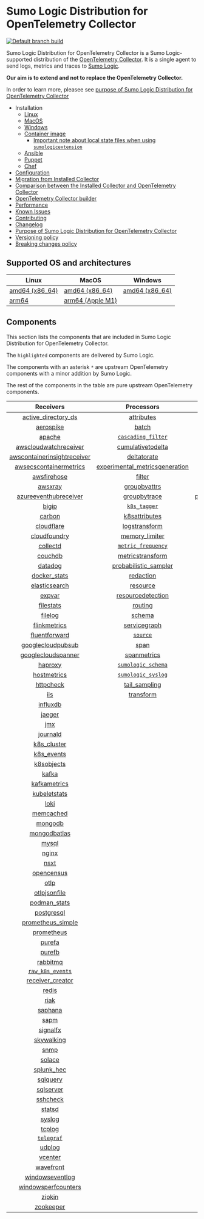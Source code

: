 # Sumo Logic Distribution for OpenTelemetry Collector

[![Default branch build](https://github.com/SumoLogic/sumologic-otel-collector/actions/workflows/dev_builds.yml/badge.svg)](https://github.com/SumoLogic/sumologic-otel-collector/actions/workflows/dev_builds.yml)

Sumo Logic Distribution for OpenTelemetry Collector is a Sumo Logic-supported distribution of the [OpenTelemetry Collector][otc_link].
It is a single agent to send logs, metrics and traces to [Sumo Logic][sumologic].

**Our aim is to extend and not to replace the OpenTelemetry Collector.**

In order to learn more, pleasee see [purpose of Sumo Logic Distribution for OpenTelemetry Collector][purpose]

[otc_link]: https://github.com/open-telemetry/opentelemetry-collector
[sumologic]: https://www.sumologic.com

- Installation
  - [Linux][linux_installation]
  - [MacOS][macos_installation]
  - [Windows][windows_installation]
  - [Container image](/docs/installation.md#container-image)
    - [Important note about local state files when using `sumologicextension`](/docs/installation.md#important-note-about-local-state-files-when-using-sumologicextension)
  - [Ansible](/docs/installation.md#ansible)
  - [Puppet](/docs/installation.md#puppet)
  - [Chef](/docs/installation.md#chef)
- [Configuration](docs/configuration.md)
- [Migration from Installed Collector](docs/migration.md)
- [Comparison between the Installed Collector and OpenTelemetry Collector](docs/comparison.md)
- [OpenTelemetry Collector builder](./otelcolbuilder/README.md)
- [Performance]
- [Known Issues][known issues]
- [Contributing](./CONTRIBUTING.md)
- [Changelog](./CHANGELOG.md)
- [Purpose of Sumo Logic Distribution for OpenTelemetry Collector][purpose]
- [Versioning policy][versioning]
- [Breaking changes policy][breaking]

[linux_installation]: https://help.sumologic.com/docs/send-data/opentelemetry-collector/install-collector-linux/
[macos_installation]: https://help.sumologic.com/docs/send-data/opentelemetry-collector/install-collector-macos/
[windows_installation]: https://help.sumologic.com/docs/send-data/opentelemetry-collector/install-collector-windows/
[performance]: https://help.sumologic.com/docs/send-data/opentelemetry-collector/#performance
[known issues]: https://help.sumologic.com/docs/send-data/opentelemetry-collector/troubleshooting-faq/#known-issues
[purpose]: https://help.sumologic.com/docs/send-data/opentelemetry-collector/sumo-logic-opentelemetry-vs-opentelemetry-upstream-relationship/
[versioning]: https://help.sumologic.com/docs/send-data/opentelemetry-collector/sumo-logic-opentelemetry-vs-opentelemetry-upstream-relationship/#versioning-policy
[breaking]: https://help.sumologic.com/docs/send-data/opentelemetry-collector/sumo-logic-opentelemetry-vs-opentelemetry-upstream-relationship/#versioning-policy

## Supported OS and architectures

| Linux                         | MacOS                         | Windows                     |
| ----------------------------- | ----------------------------- | --------------------------- |
| [amd64 (x86_64)][linux_amd64] | [amd64 (x86_64)][mac_amd64]   | [amd64 (x86_64)][win_amd64] |
| [arm64][linux_arm64]          | [arm64 (Apple M1)][mac_arm64] |                             |

[linux_amd64]: ./docs/installation.md#linux-on-amd64-x86-64
[linux_arm64]: ./docs/installation.md#linux-on-arm64
[mac_amd64]: ./docs/installation.md#macos-on-amd64-x86-64
[mac_arm64]: ./docs/installation.md#macos-on-arm64-apple-m1-x86-64
[win_amd64]: ./docs/installation.md#windows

## Components

This section lists the components that are included in Sumo Logic Distribution for OpenTelemetry Collector.

The `highlighted` components are delivered by Sumo Logic.

The components with an asterisk `*` are upstream OpenTelemetry components with a minor addition by Sumo Logic.

The rest of the components in the table are pure upstream OpenTelemetry components.

|                         Receivers                          |                          Processors                          |                Exporters                 |                    Extensions                    |              Connectors               |
| :--------------------------------------------------------: | :----------------------------------------------------------: | :--------------------------------------: | :----------------------------------------------: | :-----------------------------------: |
|      [active_directory_ds][activedirectorydsreceiver]      |              [attributes][attributesprocessor]               |          [awss3][awss3exporter]          |         [asapclient][asapauthextension]          |      [forward][forwardconnector]      |
|               [aerospike][aerospikereceiver]               |                   [batch][batchprocessor]                    |         [carbon][carbonexporter]         |               [awsproxy][awsproxy]               |        [count][countconnector]        |
|                  [apache][apachereceiver]                  |        [`cascading_filter`][cascadingfilterprocessor]        |           [file][fileexporter]           |         [basicauth][basicauthextension]          | [servicegraph][servicegraphconnector] |
|       [awscloudwatchreceiver][awscloudwatchreceiver]       |       [cumulativetodelta][cumulativetodeltaprocessor]        |          [kafka][kafkaexporter]          |   [bearertokenauth][bearertokenauthextension]    |  [spanmetrics][spanmetricsconnector]  |
| [awscontainerinsightreceiver][awscontainerinsightreceiver] |             [deltatorate][deltatorateprocessor]              |  [loadbalancing][loadbalancingexporter]  |             [db_storage][dbstorage]              |                                       |
|  [awsecscontainermetrics][awsecscontainermetricsreceiver]  | [experimental_metricsgeneration][metricsgenerationprocessor] |        [logging][loggingexporter]        |        [docker_observer][dockerobserver]         |                                       |
|             [awsfirehose][awsfirehosereceiver]             |                  [filter][filterprocessor]                   |           [otlp][otlpexporter]           |           [ecs_observer][ecsobserver]            |                                       |
|                 [awsxray][awsxrayreceiver]                 |            [groupbyattrs][groupbyattrsprocessor]             |       [otlphttp][otlphttpexporter]       |       [ecs_task_observer][ecstaskobserver]       |                                       |
|       [azureeventhubreceiver][azureeventhubreceiver]       |            [groupbytrace][groupbytraceprocessor]             | [prometheusexporter][prometheusexporter] |           [file_storage][filestorage]            |                                       |
|                   [bigip][bigipreceiver]                   |                 [`k8s_tagger`][k8sprocessor]                 |     [`sumologic`][sumologicexporter]     | [headerssetterextension][headerssetterextension] |                                       |
|                  [carbon][carbonreceiver]                  |           [k8sattributes][k8sattributesprocessor]            |    [`syslogexporter`][syslogexporter]    |       [health_check][healthcheckextension]       |                                       |
|              [cloudflare][cloudflarereceiver]              |           [logstransform][logstransformprocessor]            |                                          |          [host_observer][hostobserver]           |                                       |
|            [cloudfoundry][cloudfoundryreceiver]            |           [memory_limiter][memorylimiterprocessor]           |                                          |         [http_forwarder][httpforwarder]          |                                       |
|                [collectd][collectdreceiver]                |        [`metric_frequency`][metricfrequencyprocessor]        |                                          |   [jaegerremotesampling][jaegerremotesampling]   |                                       |
|                 [couchdb][couchdbreceiver]                 |        [metricstransform][metricstransformprocessor]         |                                          |           [k8s_observer][k8sobserver]            |                                       |
|                 [datadog][datadogreceiver]                 |    [probabilistic_sampler][probabilisticsamplerprocessor]    |                                          |        [memory_ballast][ballastextension]        |                                       |
|            [docker_stats][dockerstatsreceiver]             |               [redaction][redactionprocessor]                |                                          |    [oauth2client][oauth2clientauthextension]     |                                       |
|           [elasticsearch][elasticsearchreceiver]           |                [resource][resourceprocessor]                 |                                          |            [oidc][oidcauthextension]             |                                       |
|                  [expvar][expvarreceiver]                  |       [resourcedetection][resourcedetectionprocessor]        |                                          |             [pprof][pprofextension]              |                                       |
|               [filestats][filestatsreceiver]               |                 [routing][routingprocessor]                  |                                          |         [sigv4auth][sigv4authextension]          |                                       |
|                 [filelog][filelogreceiver]                 |                  [schema][schemaprocessor]                   |                                          |        [`sumologic`][sumologicextension]         |                                       |
|            [flinkmetrics][flinkmetricsreceiver]            |            [servicegraph][servicegraphprocessor]             |                                          |            [zpages][zpagesextension]             |                                       |
|           [fluentforward][fluentforwardreceiver]           |                 [`source`][sourceprocessor]                  |                                          |                                                  |                                       |
|       [googlecloudpubsub][googlecloudpubsubreceiver]       |                    [span][spanprocessor]                     |                                          |                                                  |                                       |
|      [googlecloudspanner][googlecloudspannerreceiver]      |             [spanmetrics][spanmetricsprocessor]              |                                          |                                                  |                                       |
|                 [haproxy][haproxyreceiver]                 |        [`sumologic_schema`][sumologicschemaprocessor]        |                                          |                                                  |                                       |
|             [hostmetrics][hostmetricsreceiver]             |        [`sumologic_syslog`][sumologicsyslogprocessor]        |                                          |                                                  |                                       |
|               [httpcheck][httpcheckreceiver]               |            [tail_sampling][tailsamplingprocessor]            |                                          |                                                  |                                       |
|                     [iis][iisreceiver]                     |               [transform][transformprocessor]                |                                          |                                                  |                                       |
|                [influxdb][influxdbreceiver]                |                                                              |                                          |                                                  |                                       |
|                  [jaeger][jaegerreceiver]                  |                                                              |                                          |                                                  |                                       |
|                     [jmx][jmxreceiver]                     |                                                              |                                          |                                                  |                                       |
|                [journald][journaldreceiver]                |                                                              |                                          |                                                  |                                       |
|             [k8s_cluster][k8sclusterreceiver]              |                                                              |                                          |                                                  |                                       |
|              [k8s_events][k8seventsreceiver]               |                                                              |                                          |                                                  |                                       |
|              [k8sobjects][k8sobjectsreceiver]              |                                                              |                                          |                                                  |                                       |
|                   [kafka][kafkareceiver]                   |                                                              |                                          |                                                  |                                       |
|            [kafkametrics][kafkametricsreceiver]            |                                                              |                                          |                                                  |                                       |
|            [kubeletstats][kubeletstatsreceiver]            |                                                              |                                          |                                                  |                                       |
|                    [loki][lokireceiver]                    |                                                              |                                          |                                                  |                                       |
|               [memcached][memcachedreceiver]               |                                                              |                                          |                                                  |                                       |
|                 [mongodb][mongodbreceiver]                 |                                                              |                                          |                                                  |                                       |
|            [mongodbatlas][mongodbatlasreceiver]            |                                                              |                                          |                                                  |                                       |
|                   [mysql][mysqlreceiver]                   |                                                              |                                          |                                                  |                                       |
|                   [nginx][nginxreceiver]                   |                                                              |                                          |                                                  |                                       |
|                    [nsxt][nsxtreceiver]                    |                                                              |                                          |                                                  |                                       |
|              [opencensus][opencensusreceiver]              |                                                              |                                          |                                                  |                                       |
|                    [otlp][otlpreceiver]                    |                                                              |                                          |                                                  |                                       |
|            [otlpjsonfile][otlpjsonfilereceiver]            |                                                              |                                          |                                                  |                                       |
|               [podman_stats][podmanreceiver]               |                                                              |                                          |                                                  |                                       |
|              [postgresql][postgresqlreceiver]              |                                                              |                                          |                                                  |                                       |
|       [prometheus_simple][simpleprometheusreceiver]        |                                                              |                                          |                                                  |                                       |
|              [prometheus][prometheusreceiver]              |                                                              |                                          |                                                  |                                       |
|                  [purefa][purefareceiver]                  |                                                              |                                          |                                                  |                                       |
|                  [purefb][purefbreceiver]                  |                                                              |                                          |                                                  |                                       |
|                [rabbitmq][rabbitmqreceiver]                |                                                              |                                          |                                                  |                                       |
|          [`raw_k8s_events`][rawk8seventsreceiver]          |                                                              |                                          |                                                  |                                       |
|            [receiver_creator][receivercreator]             |                                                              |                                          |                                                  |                                       |
|                   [redis][redisreceiver]                   |                                                              |                                          |                                                  |                                       |
|                    [riak][riakreceiver]                    |                                                              |                                          |                                                  |                                       |
|                 [saphana][saphanareceiver]                 |                                                              |                                          |                                                  |                                       |
|                    [sapm][sapmreceiver]                    |                                                              |                                          |                                                  |                                       |
|                [signalfx][signalfxreceiver]                |                                                              |                                          |                                                  |                                       |
|              [skywalking][skywalkingreceiver]              |                                                              |                                          |                                                  |                                       |
|                    [snmp][snmpreceiver]                    |                                                              |                                          |                                                  |                                       |
|                  [solace][solacereceiver]                  |                                                              |                                          |                                                  |                                       |
|              [splunk_hec][splunkhecreceiver]               |                                                              |                                          |                                                  |                                       |
|                [sqlquery][sqlqueryreceiver]                |                                                              |                                          |                                                  |                                       |
|               [sqlserver][sqlserverreceiver]               |                                                              |                                          |                                                  |                                       |
|                [sshcheck][sshcheckreceiver]                |                                                              |                                          |                                                  |                                       |
|                  [statsd][statsdreceiver]                  |                                                              |                                          |                                                  |                                       |
|                  [syslog][syslogreceiver]                  |                                                              |                                          |                                                  |                                       |
|                  [tcplog][tcplogreceiver]                  |                                                              |                                          |                                                  |                                       |
|               [`telegraf`][telegrafreceiver]               |                                                              |                                          |                                                  |                                       |
|                  [udplog][udplogreceiver]                  |                                                              |                                          |                                                  |                                       |
|                 [vcenter][vcenterreceiver]                 |                                                              |                                          |                                                  |                                       |
|               [wavefront][wavefrontreceiver]               |                                                              |                                          |                                                  |                                       |
|         [windowseventlog][windowseventlogreceiver]         |                                                              |                                          |                                                  |                                       |
|     [windowsperfcounters][windowsperfcountersreceiver]     |                                                              |                                          |                                                  |                                       |
|                  [zipkin][zipkinreceiver]                  |                                                              |                                          |                                                  |                                       |
|               [zookeeper][zookeeperreceiver]               |                                                              |                                          |                                                  |                                       |

[activedirectorydsreceiver]: https://github.com/open-telemetry/opentelemetry-collector-contrib/tree/v0.81.0/receiver/activedirectorydsreceiver
[aerospikereceiver]: https://github.com/open-telemetry/opentelemetry-collector-contrib/tree/v0.81.0/receiver/aerospikereceiver
[apachereceiver]: https://github.com/open-telemetry/opentelemetry-collector-contrib/tree/v0.81.0/receiver/apachereceiver
[awscloudwatchreceiver]: https://github.com/open-telemetry/opentelemetry-collector-contrib/tree/v0.81.0/receiver/awscloudwatchreceiver
[awscontainerinsightreceiver]: https://github.com/open-telemetry/opentelemetry-collector-contrib/tree/v0.81.0/receiver/awscontainerinsightreceiver
[awsecscontainermetricsreceiver]: https://github.com/open-telemetry/opentelemetry-collector-contrib/tree/v0.81.0/receiver/awsecscontainermetricsreceiver
[awsfirehosereceiver]: https://github.com/open-telemetry/opentelemetry-collector-contrib/tree/v0.81.0/receiver/awsfirehosereceiver
[awsxrayreceiver]: https://github.com/open-telemetry/opentelemetry-collector-contrib/tree/v0.81.0/receiver/awsxrayreceiver
[azureeventhubreceiver]: https://github.com/open-telemetry/opentelemetry-collector-contrib/tree/v0.81.0/receiver/azureeventhubreceiver
[bigipreceiver]: https://github.com/open-telemetry/opentelemetry-collector-contrib/tree/v0.81.0/receiver/bigipreceiver
[carbonreceiver]: https://github.com/open-telemetry/opentelemetry-collector-contrib/tree/v0.81.0/receiver/carbonreceiver
[cloudfoundryreceiver]: https://github.com/open-telemetry/opentelemetry-collector-contrib/tree/v0.81.0/receiver/cloudfoundryreceiver
[cloudflarereceiver]: https://github.com/open-telemetry/opentelemetry-collector-contrib/tree/v0.81.0/receiver/cloudflarereceiver
[collectdreceiver]: https://github.com/open-telemetry/opentelemetry-collector-contrib/tree/v0.81.0/receiver/collectdreceiver
[couchdbreceiver]: https://github.com/open-telemetry/opentelemetry-collector-contrib/tree/v0.81.0/receiver/couchdbreceiver
[datadogreceiver]: https://github.com/open-telemetry/opentelemetry-collector-contrib/tree/v0.81.0/receiver/datadogreceiver
[dockerstatsreceiver]: https://github.com/open-telemetry/opentelemetry-collector-contrib/tree/v0.81.0/receiver/dockerstatsreceiver
[elasticsearchreceiver]: https://github.com/open-telemetry/opentelemetry-collector-contrib/tree/v0.81.0/receiver/elasticsearchreceiver
[expvarreceiver]: https://github.com/open-telemetry/opentelemetry-collector-contrib/tree/v0.81.0/receiver/expvarreceiver
[filelogreceiver]: https://github.com/open-telemetry/opentelemetry-collector-contrib/tree/v0.81.0/receiver/filelogreceiver
[filestatsreceiver]: https://github.com/open-telemetry/opentelemetry-collector-contrib/tree/v0.81.0/receiver/filestatsreceiver
[flinkmetricsreceiver]: https://github.com/open-telemetry/opentelemetry-collector-contrib/tree/v0.81.0/receiver/flinkmetricsreceiver
[fluentforwardreceiver]: https://github.com/open-telemetry/opentelemetry-collector-contrib/tree/v0.81.0/receiver/fluentforwardreceiver
[googlecloudpubsubreceiver]: https://github.com/open-telemetry/opentelemetry-collector-contrib/tree/v0.81.0/receiver/googlecloudpubsubreceiver
[googlecloudspannerreceiver]: https://github.com/open-telemetry/opentelemetry-collector-contrib/tree/v0.81.0/receiver/googlecloudspannerreceiver
[haproxyreceiver]: https://github.com/open-telemetry/opentelemetry-collector-contrib/tree/v0.81.0/receiver/haproxyreceiver
[hostmetricsreceiver]: https://github.com/open-telemetry/opentelemetry-collector-contrib/tree/v0.81.0/receiver/hostmetricsreceiver
[httpcheckreceiver]: https://github.com/open-telemetry/opentelemetry-collector-contrib/tree/v0.81.0/receiver/httpcheckreceiver
[iisreceiver]: https://github.com/open-telemetry/opentelemetry-collector-contrib/tree/v0.81.0/receiver/iisreceiver
[influxdbreceiver]: https://github.com/open-telemetry/opentelemetry-collector-contrib/tree/v0.81.0/receiver/influxdbreceiver
[jaegerreceiver]: https://github.com/open-telemetry/opentelemetry-collector-contrib/tree/v0.81.0/receiver/jaegerreceiver
[jmxreceiver]: https://github.com/open-telemetry/opentelemetry-collector-contrib/tree/v0.81.0/receiver/jmxreceiver
[journaldreceiver]: https://github.com/open-telemetry/opentelemetry-collector-contrib/tree/v0.81.0/receiver/journaldreceiver
[k8sclusterreceiver]: https://github.com/open-telemetry/opentelemetry-collector-contrib/tree/v0.81.0/receiver/k8sclusterreceiver
[k8seventsreceiver]: https://github.com/open-telemetry/opentelemetry-collector-contrib/tree/v0.81.0/receiver/k8seventsreceiver
[k8sobjectsreceiver]: https://github.com/open-telemetry/opentelemetry-collector-contrib/tree/v0.81.0/receiver/k8sobjectsreceiver
[kafkareceiver]: https://github.com/open-telemetry/opentelemetry-collector-contrib/tree/v0.81.0/receiver/kafkareceiver
[kafkametricsreceiver]: https://github.com/open-telemetry/opentelemetry-collector-contrib/tree/v0.81.0/receiver/kafkametricsreceiver
[kubeletstatsreceiver]: https://github.com/open-telemetry/opentelemetry-collector-contrib/tree/v0.81.0/receiver/kubeletstatsreceiver
[lokireceiver]: https://github.com/open-telemetry/opentelemetry-collector-contrib/tree/v0.81.0/receiver/lokireceiver
[memcachedreceiver]: https://github.com/open-telemetry/opentelemetry-collector-contrib/tree/v0.81.0/receiver/memcachedreceiver
[mongodbreceiver]: https://github.com/open-telemetry/opentelemetry-collector-contrib/tree/v0.81.0/receiver/mongodbreceiver
[mongodbatlasreceiver]: https://github.com/open-telemetry/opentelemetry-collector-contrib/tree/v0.81.0/receiver/mongodbatlasreceiver
[mysqlreceiver]: https://github.com/open-telemetry/opentelemetry-collector-contrib/tree/v0.81.0/receiver/mysqlreceiver
[nginxreceiver]: https://github.com/open-telemetry/opentelemetry-collector-contrib/tree/v0.81.0/receiver/nginxreceiver
[nsxtreceiver]: https://github.com/open-telemetry/opentelemetry-collector-contrib/tree/v0.81.0/receiver/nsxtreceiver
[opencensusreceiver]: https://github.com/open-telemetry/opentelemetry-collector-contrib/tree/v0.81.0/receiver/opencensusreceiver
[otlpreceiver]: https://github.com/open-telemetry/opentelemetry-collector/tree/v0.81.0/receiver/otlpreceiver
[otlpjsonfilereceiver]: https://github.com/open-telemetry/opentelemetry-collector-contrib/tree/v0.81.0/receiver/otlpjsonfilereceiver
[podmanreceiver]: https://github.com/open-telemetry/opentelemetry-collector-contrib/tree/v0.81.0/receiver/podmanreceiver
[postgresqlreceiver]: https://github.com/open-telemetry/opentelemetry-collector-contrib/tree/v0.81.0/receiver/postgresqlreceiver
[simpleprometheusreceiver]: https://github.com/open-telemetry/opentelemetry-collector-contrib/tree/v0.81.0/receiver/simpleprometheusreceiver
[prometheusreceiver]: https://github.com/open-telemetry/opentelemetry-collector-contrib/tree/v0.81.0/receiver/prometheusreceiver
[purefareceiver]: https://github.com/open-telemetry/opentelemetry-collector-contrib/tree/v0.81.0/receiver/purefareceiver
[purefbreceiver]: https://github.com/open-telemetry/opentelemetry-collector-contrib/tree/v0.81.0/receiver/purefbreceiver
[rabbitmqreceiver]: https://github.com/open-telemetry/opentelemetry-collector-contrib/tree/v0.81.0/receiver/rabbitmqreceiver
[rawk8seventsreceiver]: ./pkg/receiver/rawk8seventsreceiver
[receivercreator]: https://github.com/open-telemetry/opentelemetry-collector-contrib/tree/v0.81.0/receiver/receivercreator
[redisreceiver]: https://github.com/open-telemetry/opentelemetry-collector-contrib/tree/v0.81.0/receiver/redisreceiver
[riakreceiver]: https://github.com/open-telemetry/opentelemetry-collector-contrib/tree/v0.81.0/receiver/riakreceiver
[saphanareceiver]: https://github.com/open-telemetry/opentelemetry-collector-contrib/tree/v0.81.0/receiver/saphanareceiver
[sapmreceiver]: https://github.com/open-telemetry/opentelemetry-collector-contrib/tree/v0.81.0/receiver/sapmreceiver
[signalfxreceiver]: https://github.com/open-telemetry/opentelemetry-collector-contrib/tree/v0.81.0/receiver/signalfxreceiver
[skywalkingreceiver]: https://github.com/open-telemetry/opentelemetry-collector-contrib/tree/v0.81.0/receiver/skywalkingreceiver
[snmpreceiver]: https://github.com/open-telemetry/opentelemetry-collector-contrib/tree/v0.81.0/receiver/snmpreceiver
[solacereceiver]: https://github.com/open-telemetry/opentelemetry-collector-contrib/tree/v0.81.0/receiver/solacereceiver
[splunkhecreceiver]: https://github.com/open-telemetry/opentelemetry-collector-contrib/tree/v0.81.0/receiver/splunkhecreceiver
[sqlqueryreceiver]: https://github.com/dmolenda-sumo/opentelemetry-collector-contrib/tree/sqlquery-receiver-add-logs-v0.78.0/receiver/sqlqueryreceiver
[sqlserverreceiver]: https://github.com/open-telemetry/opentelemetry-collector-contrib/tree/v0.81.0/receiver/sqlserverreceiver
[sshcheckreceiver]: https://github.com/open-telemetry/opentelemetry-collector-contrib/tree/v0.81.0/receiver/sshcheckreceiver
[statsdreceiver]: https://github.com/open-telemetry/opentelemetry-collector-contrib/tree/v0.81.0/receiver/statsdreceiver
[syslogreceiver]: https://github.com/open-telemetry/opentelemetry-collector-contrib/tree/v0.81.0/receiver/syslogreceiver
[tcplogreceiver]: https://github.com/open-telemetry/opentelemetry-collector-contrib/tree/v0.81.0/receiver/tcplogreceiver
[telegrafreceiver]: ./pkg/receiver/telegrafreceiver
[udplogreceiver]: https://github.com/open-telemetry/opentelemetry-collector-contrib/tree/v0.81.0/receiver/udplogreceiver
[vcenterreceiver]: https://github.com/open-telemetry/opentelemetry-collector-contrib/tree/v0.81.0/receiver/vcenterreceiver
[wavefrontreceiver]: https://github.com/open-telemetry/opentelemetry-collector-contrib/tree/v0.81.0/receiver/wavefrontreceiver
[windowseventlogreceiver]: https://github.com/open-telemetry/opentelemetry-collector-contrib/tree/v0.81.0/receiver/windowseventlogreceiver
[windowsperfcountersreceiver]: https://github.com/open-telemetry/opentelemetry-collector-contrib/tree/v0.81.0/receiver/windowsperfcountersreceiver
[zipkinreceiver]: https://github.com/open-telemetry/opentelemetry-collector-contrib/tree/v0.81.0/receiver/zipkinreceiver
[zookeeperreceiver]: https://github.com/open-telemetry/opentelemetry-collector-contrib/tree/v0.81.0/receiver/zookeeperreceiver

[attributesprocessor]: https://github.com/open-telemetry/opentelemetry-collector-contrib/tree/v0.81.0/processor/attributesprocessor
[batchprocessor]: https://github.com/open-telemetry/opentelemetry-collector/tree/v0.81.0/processor/batchprocessor
[cascadingfilterprocessor]: ./pkg/processor/cascadingfilterprocessor
[cumulativetodeltaprocessor]: https://github.com/open-telemetry/opentelemetry-collector-contrib/tree/v0.81.0/processor/cumulativetodeltaprocessor
[deltatorateprocessor]: https://github.com/open-telemetry/opentelemetry-collector-contrib/tree/v0.81.0/processor/deltatorateprocessor
[metricsgenerationprocessor]: https://github.com/open-telemetry/opentelemetry-collector-contrib/tree/v0.81.0/processor/metricsgenerationprocessor
[filterprocessor]: https://github.com/open-telemetry/opentelemetry-collector-contrib/tree/v0.81.0/processor/filterprocessor
[groupbyattrsprocessor]: https://github.com/open-telemetry/opentelemetry-collector-contrib/tree/v0.81.0/processor/groupbyattrsprocessor
[groupbytraceprocessor]: https://github.com/open-telemetry/opentelemetry-collector-contrib/tree/v0.81.0/processor/groupbytraceprocessor
[k8sprocessor]: ./pkg/processor/k8sprocessor
[k8sattributesprocessor]: https://github.com/open-telemetry/opentelemetry-collector-contrib/tree/v0.81.0/processor/k8sattributesprocessor
[logstransformprocessor]: https://github.com/open-telemetry/opentelemetry-collector-contrib/tree/v0.81.0/processor/logstransformprocessor
[memorylimiterprocessor]: https://github.com/open-telemetry/opentelemetry-collector/tree/v0.81.0/processor/memorylimiterprocessor
[metricfrequencyprocessor]: ./pkg/processor/metricfrequencyprocessor
[metricstransformprocessor]: https://github.com/open-telemetry/opentelemetry-collector-contrib/tree/v0.81.0/processor/metricstransformprocessor
[probabilisticsamplerprocessor]: https://github.com/open-telemetry/opentelemetry-collector-contrib/tree/v0.81.0/processor/probabilisticsamplerprocessor
[redactionprocessor]: https://github.com/open-telemetry/opentelemetry-collector-contrib/tree/v0.81.0/processor/redactionprocessor
[resourceprocessor]: https://github.com/open-telemetry/opentelemetry-collector-contrib/tree/v0.81.0/processor/resourceprocessor
[resourcedetectionprocessor]: https://github.com/open-telemetry/opentelemetry-collector-contrib/tree/v0.81.0/processor/resourcedetectionprocessor
[routingprocessor]: https://github.com/open-telemetry/opentelemetry-collector-contrib/tree/v0.81.0/processor/routingprocessor
[schemaprocessor]: https://github.com/open-telemetry/opentelemetry-collector-contrib/tree/v0.81.0/processor/schemaprocessor
[servicegraphprocessor]: https://github.com/open-telemetry/opentelemetry-collector-contrib/tree/v0.81.0/processor/servicegraphprocessor
[sourceprocessor]: ./pkg/processor/sourceprocessor
[spanprocessor]: https://github.com/open-telemetry/opentelemetry-collector-contrib/tree/v0.81.0/processor/spanprocessor
[spanmetricsprocessor]: https://github.com/open-telemetry/opentelemetry-collector-contrib/tree/v0.81.0/processor/spanmetricsprocessor
[sumologicschemaprocessor]: ./pkg/processor/sumologicschemaprocessor
[sumologicsyslogprocessor]: ./pkg/processor/sumologicsyslogprocessor
[tailsamplingprocessor]: https://github.com/open-telemetry/opentelemetry-collector-contrib/tree/v0.81.0/processor/tailsamplingprocessor
[transformprocessor]: https://github.com/open-telemetry/opentelemetry-collector-contrib/tree/v0.81.0/processor/transformprocessor

[awss3exporter]: https://github.com/open-telemetry/opentelemetry-collector-contrib/tree/v0.81.0/exporter/awss3exporter
[carbonexporter]: https://github.com/open-telemetry/opentelemetry-collector-contrib/tree/v0.81.0/exporter/carbonexporter
[fileexporter]: https://github.com/open-telemetry/opentelemetry-collector-contrib/tree/v0.81.0/exporter/fileexporter
[kafkaexporter]: https://github.com/open-telemetry/opentelemetry-collector-contrib/tree/v0.81.0/exporter/kafkaexporter
[loadbalancingexporter]: https://github.com/open-telemetry/opentelemetry-collector-contrib/tree/v0.81.0/exporter/loadbalancingexporter
[loggingexporter]: https://github.com/open-telemetry/opentelemetry-collector/tree/v0.81.0/exporter/loggingexporter
[otlpexporter]: https://github.com/open-telemetry/opentelemetry-collector/tree/v0.81.0/exporter/otlpexporter
[otlphttpexporter]: https://github.com/open-telemetry/opentelemetry-collector/tree/v0.81.0/exporter/otlphttpexporter
[prometheusexporter]: https://github.com/open-telemetry/opentelemetry-collector-contrib/tree/v0.81.0/exporter/prometheusexporter
[sumologicexporter]: ./pkg/exporter/sumologicexporter
[syslogexporter]: ./pkg/exporter/syslogexporter

[asapauthextension]: https://github.com/open-telemetry/opentelemetry-collector-contrib/tree/v0.81.0/extension/asapauthextension
[awsproxy]: https://github.com/open-telemetry/opentelemetry-collector-contrib/tree/v0.81.0/extension/awsproxy
[basicauthextension]: https://github.com/open-telemetry/opentelemetry-collector-contrib/tree/v0.81.0/extension/basicauthextension
[bearertokenauthextension]: https://github.com/open-telemetry/opentelemetry-collector-contrib/tree/v0.81.0/extension/bearertokenauthextension
[dbstorage]: https://github.com/open-telemetry/opentelemetry-collector-contrib/tree/v0.81.0/extension/storage/dbstorage
[dockerobserver]: https://github.com/open-telemetry/opentelemetry-collector-contrib/tree/v0.81.0/extension/observer/dockerobserver
[ecsobserver]: https://github.com/open-telemetry/opentelemetry-collector-contrib/tree/v0.81.0/extension/observer/ecsobserver
[ecstaskobserver]: https://github.com/open-telemetry/opentelemetry-collector-contrib/tree/v0.81.0/extension/observer/ecstaskobserver
[filestorage]: https://github.com/open-telemetry/opentelemetry-collector-contrib/tree/v0.81.0/extension/storage/filestorage
[headerssetterextension]: https://github.com/open-telemetry/opentelemetry-collector-contrib/tree/v0.81.0/extension/headerssetterextension
[healthcheckextension]: https://github.com/open-telemetry/opentelemetry-collector-contrib/tree/v0.81.0/extension/healthcheckextension
[hostobserver]: https://github.com/open-telemetry/opentelemetry-collector-contrib/tree/v0.81.0/extension/observer/hostobserver
[httpforwarder]: https://github.com/open-telemetry/opentelemetry-collector-contrib/tree/v0.81.0/extension/httpforwarder
[jaegerremotesampling]: https://github.com/open-telemetry/opentelemetry-collector-contrib/tree/v0.81.0/extension/jaegerremotesampling
[k8sobserver]: https://github.com/open-telemetry/opentelemetry-collector-contrib/tree/v0.81.0/extension/observer/k8sobserver
[ballastextension]: https://github.com/open-telemetry/opentelemetry-collector/tree/v0.81.0/extension/ballastextension
[oauth2clientauthextension]: https://github.com/open-telemetry/opentelemetry-collector-contrib/tree/v0.81.0/extension/oauth2clientauthextension
[oidcauthextension]: https://github.com/open-telemetry/opentelemetry-collector-contrib/tree/v0.81.0/extension/oidcauthextension
[pprofextension]: https://github.com/open-telemetry/opentelemetry-collector-contrib/tree/v0.81.0/extension/pprofextension
[sigv4authextension]: https://github.com/open-telemetry/opentelemetry-collector-contrib/tree/v0.81.0/extension/sigv4authextension
[sumologicextension]: ./pkg/extension/sumologicextension
[zpagesextension]: https://github.com/open-telemetry/opentelemetry-collector/tree/v0.81.0/extension/zpagesextension

[forwardconnector]: https://github.com/open-telemetry/opentelemetry-collector/tree/v0.81.0/connector/forwardconnector
[countconnector]: https://github.com/open-telemetry/opentelemetry-collector-contrib/tree/v0.81.0/connector/countconnector
[servicegraphconnector]: https://github.com/open-telemetry/opentelemetry-collector-contrib/tree/v0.81.0/connector/servicegraphconnector
[spanmetricsconnector]: https://github.com/open-telemetry/opentelemetry-collector-contrib/tree/v0.81.0/connector/spanmetricsconnector
